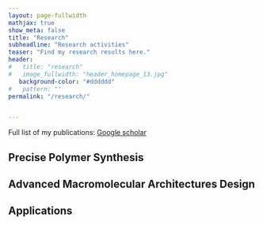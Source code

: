 ```yaml
---
layout: page-fullwidth
mathjax: true
show_meta: false
title: "Research"
subheadline: "Research activities"
teaser: "Find my research results here."
header:
#   title: "research"
#   image_fullwidth: "header_homepage_13.jpg"
   background-color: "#dddddd"
#   pattern: ""
permalink: "/research/"


---
```


Full list of my publications: [Google scholar](https://scholar.google.com/citations?hl=en&user=nmVsjxkAAAAJ&view_op=list_works&sortby=pubdate)

## Precise Polymer Synthesis <a name="Synth"></a> 


## Advanced Macromolecular Architectures Design<a name="Archi"></a> 


## Applications <a name="Appli"></a> 





